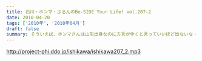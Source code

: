 ```yaml
---
title: 石川・ホンマ・ぶるんのBe-SIDE Your Life! vol.207-2
date: 2010-04-20
tags: ['2010年', '2010年04月']
draft: false
summary: そういえば、ホンマさんは山形出身なのに方言が全くと言っていいほど出ないな・・・どうやら『山形弁』ではなく『庄内弁』を操るらしいとのこと。気になりはしないが・・・NAMAE
---
```


http://project-phi.ddo.jp/ishikawa/ishikawa207_2.mp3

